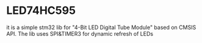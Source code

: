 # LED74HC595
it is a simple stm32 lib for "4-Bit LED Digital Tube Module" based on CMSIS API. The lib uses SPI&TIMER3 for dynamic refresh of LEDs
